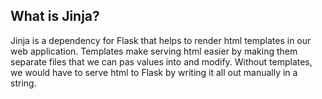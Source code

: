 ## What is Jinja?
Jinja is a dependency for Flask that helps to render html templates in our web application. Templates make serving html easier by making them separate files that we can pas values into and modify. Without templates, we would have to serve html to Flask by writing it all out manually in a string.